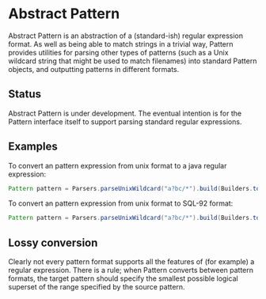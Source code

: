# Abstract Pattern

Abstract Pattern is an abstraction of a (standard-ish) regular expression format.
As well as being able to match strings in a trivial way, Pattern provides utilities
for parsing other types of patterns (such as a Unix wildcard string that might be 
used to match filenames) into standard Pattern objects, and outputting patterns
in different formats.

## Status

Abstract Pattern is under development. The eventual intention is for the Pattern
interface itself to support parsing standard regular expressions. 

## Examples

To convert an pattern expression from unix format to a java regular expression:

```java
Pattern pattern = Parsers.parseUnixWildcard("a?bc/*").build(Builders.toPattern());
````

To convert an pattern expression from unix format to SQL-92 format:

```java
Pattern pattern = Parsers.parseUnixWildcard("a?bc/*").build(Builders.toSQL92('\\'));
````

## Lossy conversion

Clearly not every pattern format supports all the features of (for example) a
regular expression. There is a rule; when Pattern converts between pattern 
formats, the target pattern should specify the smallest possible logical superset
of the range specified by the source pattern.